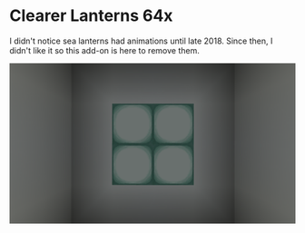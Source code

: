 # Clearer Lanterns 64x

I didn't notice sea lanterns had animations until late 2018. Since then, I didn't like it so this add-on is here to remove them.

![Preview](https://raw.githubusercontent.com/Hedreon/Addons/faithful/ClearerLanterns/64x/images/preview.png)

